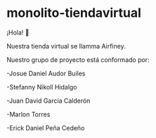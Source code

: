 # monolito-tiendavirtual
¡Hola! 👋

Nuestra tienda virtual se llamma Airfiney.

Nuestro grupo de proyecto está conformado por: 

-Josue Daniel Audor Builes 

-Stefanny Nikoll Hidalgo 

-Juan David García Calderón 

-Marlon Torres 

-Erick Daniel Peña Cedeño


